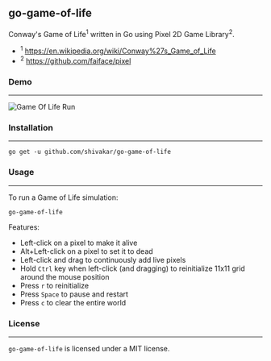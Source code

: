 ## go-game-of-life

Conway's Game of Life<sup>1</sup> written in Go using Pixel 2D Game Library<sup>2</sup>.

* <sup>1</sup> https://en.wikipedia.org/wiki/Conway%27s_Game_of_Life
* <sup>2</sup> https://github.com/faiface/pixel

### Demo
---

![Game Of Life Run](./GameOfLife.gif?raw=true)

### Installation
---

```
go get -u github.com/shivakar/go-game-of-life
```

### Usage
---

To run a Game of Life simulation:

```
go-game-of-life
```

Features:

* Left-click on a pixel to make it alive
* Alt+Left-click on a pixel to set it to dead
* Left-click and drag to continuously add live pixels
* Hold `Ctrl` key when left-click (and dragging) to reinitialize 11x11 grid
  around the mouse position
* Press `r` to reinitialize
* Press `Space` to pause and restart
* Press `c` to clear the entire world


### License
---

`go-game-of-life` is licensed under a MIT license.
